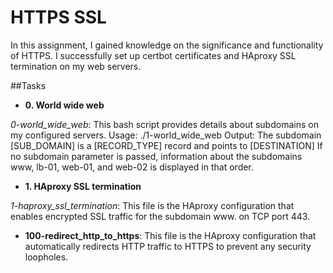 # HTTPS SSL

In this assignment, I gained knowledge on the significance and functionality of HTTPS. I successfully set up certbot certificates and HAproxy SSL termination on my web servers.

##Tasks

* **0. World wide web**

*0-world_wide_web*: This bash script provides details about subdomains on my configured servers.
Usage: ./1-world_wide_web <domain> <subdomain>
Output: The subdomain [SUB_DOMAIN] is a [RECORD_TYPE] record and points to [DESTINATION]
If no subdomain parameter is passed, information about the subdomains www, lb-01, web-01, and web-02 is displayed in that order.
  
* **1. HAproxy SSL termination**

*1-haproxy_ssl_termination*: This file is the HAproxy configuration that enables encrypted SSL traffic for the subdomain www. on TCP port 443.


* **100-redirect_http_to_https**: This file is the HAproxy configuration that automatically redirects HTTP traffic to HTTPS to prevent any security loopholes.
